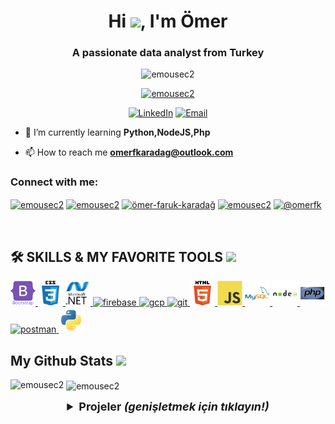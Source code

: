 <h1 align="center">Hi <img src="https://media.giphy.com/media/hvRJCLFzcasrR4ia7z/giphy.gif" width="35px">, I'm Ömer</h1>
<h3 align="center">A passionate data analyst from Turkey</h3>

<p align="center"> <img src="https://komarev.com/ghpvc/?username=emousec2&label=Profile%20views&color=0e75b6&style=flat" alt="emousec2" /> </p>

<p align="center"> <a href="https://twitter.com/emousec2" target="blank"><img src="https://img.shields.io/twitter/follow/emousec2?logo=twitter&style=for-the-badge" alt="emousec2" /></a> </p>

<p align="center">
<a href="https://www.linkedin.com/in/%C3%B6mer-faruk-karada%C4%9F/"><img alt="LinkedIn" src="https://img.shields.io/badge/LinkedIn-Omer%20Faruk%20Karadag-blue?style=flat-square&logo=linkedin"></a>
<a href="mailto:omerfkaradag@outlook.com"><img alt="Email" src="https://img.shields.io/badge/Email-omerfkaradag@outlook.com-blue?style=flat-square&logo=gmail"></a>
</p>

- 🌱 I’m currently learning **Python,NodeJS,Php**

- 📫 How to reach me **omerfkaradag@outlook.com**

<h3 align="left">Connect with me:</h3>
<p align="left">
<a href="https://codepen.io/emousec2" target="blank"><img align="center" src="https://raw.githubusercontent.com/rahuldkjain/github-profile-readme-generator/master/src/images/icons/Social/codepen.svg" alt="emousec2" height="30" width="40" /></a>
<a href="https://twitter.com/emousec2" target="blank"><img align="center" src="https://raw.githubusercontent.com/rahuldkjain/github-profile-readme-generator/master/src/images/icons/Social/twitter.svg" alt="emousec2" height="30" width="40" /></a>
<a href="https://linkedin.com/in/ömer-faruk-karadağ" target="blank"><img align="center" src="https://raw.githubusercontent.com/rahuldkjain/github-profile-readme-generator/master/src/images/icons/Social/linked-in-alt.svg" alt="ömer-faruk-karadağ" height="30" width="40" /></a>
<a href="https://instagram.com/emousec2" target="blank"><img align="center" src="https://raw.githubusercontent.com/rahuldkjain/github-profile-readme-generator/master/src/images/icons/Social/instagram.svg" alt="emousec2" height="30" width="40" /></a>
<a href="https://medium.com/@omerfk" target="blank"><img align="center" src="https://raw.githubusercontent.com/rahuldkjain/github-profile-readme-generator/master/src/images/icons/Social/medium.svg" alt="@omerfk" height="30" width="40" /></a>
</p>

</br>
<h2>🛠️ SKILLS &  MY FAVORITE TOOLS
<img src = "https://media2.giphy.com/media/QssGEmpkyEOhBCb7e1/giphy.gif?cid=ecf05e47a0n3gi1bfqntqmob8g9aid1oyj2wr3ds3mg700bl&rid=giphy.gif" width="32px"> 
</br>
</h2>


<p align="left"> <a href="https://getbootstrap.com" target="_blank" rel="noreferrer"> <img src="https://raw.githubusercontent.com/devicons/devicon/master/icons/bootstrap/bootstrap-plain-wordmark.svg" alt="bootstrap" width="40" height="40"/> </a> <a href="https://www.w3schools.com/css/" target="_blank" rel="noreferrer"> <img src="https://raw.githubusercontent.com/devicons/devicon/master/icons/css3/css3-original-wordmark.svg" alt="css3" width="40" height="40"/> </a> <a href="https://dotnet.microsoft.com/" target="_blank" rel="noreferrer"> <img src="https://raw.githubusercontent.com/devicons/devicon/master/icons/dot-net/dot-net-original-wordmark.svg" alt="dotnet" width="40" height="40"/> </a> <a href="https://firebase.google.com/" target="_blank" rel="noreferrer"> <img src="https://www.vectorlogo.zone/logos/firebase/firebase-icon.svg" alt="firebase" width="40" height="40"/> </a> <a href="https://cloud.google.com" target="_blank" rel="noreferrer"> <img src="https://www.vectorlogo.zone/logos/google_cloud/google_cloud-icon.svg" alt="gcp" width="40" height="40"/> </a> <a href="https://git-scm.com/" target="_blank" rel="noreferrer"> <img src="https://www.vectorlogo.zone/logos/git-scm/git-scm-icon.svg" alt="git" width="40" height="40"/> </a> <a href="https://www.w3.org/html/" target="_blank" rel="noreferrer"> <img src="https://raw.githubusercontent.com/devicons/devicon/master/icons/html5/html5-original-wordmark.svg" alt="html5" width="40" height="40"/> </a> <a href="https://developer.mozilla.org/en-US/docs/Web/JavaScript" target="_blank" rel="noreferrer"> <img src="https://raw.githubusercontent.com/devicons/devicon/master/icons/javascript/javascript-original.svg" alt="javascript" width="40" height="40"/> </a> <a href="https://www.mysql.com/" target="_blank" rel="noreferrer"> <img src="https://raw.githubusercontent.com/devicons/devicon/master/icons/mysql/mysql-original-wordmark.svg" alt="mysql" width="40" height="40"/> </a> <a href="https://nodejs.org" target="_blank" rel="noreferrer"> <img src="https://raw.githubusercontent.com/devicons/devicon/master/icons/nodejs/nodejs-original-wordmark.svg" alt="nodejs" width="40" height="40"/> </a> <a href="https://www.php.net" target="_blank" rel="noreferrer"> <img src="https://raw.githubusercontent.com/devicons/devicon/master/icons/php/php-original.svg" alt="php" width="40" height="40"/> </a> <a href="https://postman.com" target="_blank" rel="noreferrer"> <img src="https://www.vectorlogo.zone/logos/getpostman/getpostman-icon.svg" alt="postman" width="40" height="40"/> </a> <a href="https://www.python.org" target="_blank" rel="noreferrer"> <img src="https://raw.githubusercontent.com/devicons/devicon/master/icons/python/python-original.svg" alt="python" width="40" height="40"/> </a> </p>

<p align="center">
<h2> My Github Stats    
<img src='https://media1.giphy.com/media/du3J3cXyzhj75IOgvA/giphy.gif?cid=ecf05e47x2g034i9pzwtzzsd3xgg2w9nr94t4tflbbgo3008&rid=giphy.gif' width='32px' />
</h2>
</p>


<p><img align="left" src="https://github-readme-stats.vercel.app/api/top-langs?username=emousec2&show_icons=true&theme=vue&locale=en&layout=compact" alt="emousec2" /></p>

<p>&nbsp;<img align="center" src="https://github-readme-stats.vercel.app/api?username=emousec2&show_icons=true&theme=vue&locale=en" alt="emousec2" width="50%" /></p>


<details align="center">
    <summary style="font-weight: bold; font-size: 18px">
        <b>Projeler</b>
        <i>(genişletmek için tıklayın!)</i>
    </summary>

<a href="https://github.com/EMouseC2/Qr-Coder" target="_blank"><img height="150px" width="45%" alt="Qr-Coder" src="https://github-readme-stats.vercel.app/api/pin/?username=emousec2&repo=Qr-Coder&layout=buefy&bg_color=2B2A29&text_color=FFF&title_color=EF7F1A&icon_color=EF7F1A&locale=tr"/></a>
<a href="https://github.com/EMouseC2/Qr-Coder" target="_blank"><img height="150px" width="45%" alt="Qr-Coder" src="https://github-readme-stats.vercel.app/api/pin/?username=emousec2&repo=Qr-Coder&layout=buefy&bg_color=2B2A29&text_color=FFF&title_color=EF7F1A&icon_color=EF7F1A&locale=tr"/></a>
